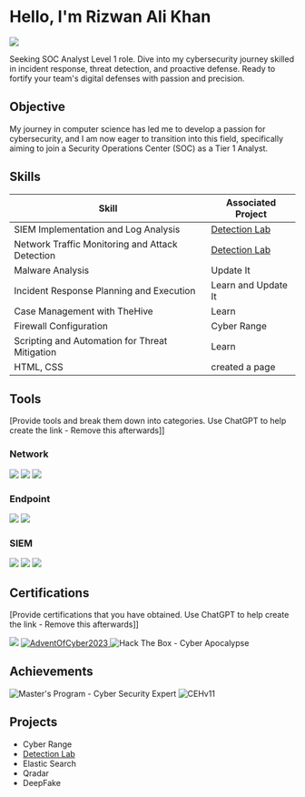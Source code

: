 # Hello, I'm Rizwan Ali Khan
<a href="https://www.linkedin.com/in/rizwan-ali-khan-031aa2235"/><img src="https://img.shields.io/badge/-LinkedIn-0072b1?&style=for-the-badge&logo=linkedin&logoColor=white" /></a>

Seeking SOC Analyst Level 1 role. Dive into my cybersecurity journey skilled in incident response, threat detection, and proactive defense. Ready to fortify your team's digital defenses with passion and precision.

## Objective
My journey in computer science has led me to develop a passion for cybersecurity, and I am now eager to transition into this field, specifically aiming to join a Security Operations Center (SOC) as a Tier 1 Analyst.

## Skills

| Skill                                         | Associated Project         |
|-----------------------------------------------|----------------------------|
| SIEM Implementation and Log Analysis          | <a href="https://github.com/soc-l1/Detection-Lab/blob/main/README.md">Detection Lab</a>|
| Network Traffic Monitoring and Attack Detection | <a href="https://google.com">Detection Lab</a>|
| Malware Analysis                                | Update It|
| Incident Response Planning and Execution      | Learn and Update It|
| Case Management with TheHive                  | Learn|
| Firewall Configuration                         | Cyber Range |
| Scripting and Automation for Threat Mitigation | Learn|
| HTML, CSS                                       | created a page |

## Tools
[Provide tools and break them down into categories. Use ChatGPT to help create the link - Remove this afterwards]]

### Network
<div>
    <img src="https://img.shields.io/badge/-Wireshark-1679A7?&style=for-the-badge&logo=Wireshark&logoColor=white" />
    <img src="https://img.shields.io/badge/-Suricata-EF3B2D?&style=for-the-badge&logo=Suricata&logoColor=white" />
    <img src="https://img.shields.io/badge/-Zeek-777BB4?&style=for-the-badge&logo=Zeek&logoColor=white" />
</div>

### Endpoint
<div>
    <img src="https://img.shields.io/badge/-Microsoft_Defender_for_Endpoint-00A4EF?&style=for-the-badge&logo=Microsoft&logoColor=white" />
    <img src="https://img.shields.io/badge/-Velociraptor-4B275F?&style=for-the-badge&logo=Velociraptor&logoColor=white" />
</div>

### SIEM
<div>
    <img src="https://img.shields.io/badge/-Microsoft_Sentinel-0078D4?&style=for-the-badge&logo=Microsoft&logoColor=white" />
    <img src="https://img.shields.io/badge/-Splunk-000000?&style=for-the-badge&logo=Splunk&logoColor=white" />
    <img src="https://img.shields.io/badge/-Elastic-005571?&style=for-the-badge&logo=Elastic&logoColor=white" />
</div>

## Certifications
[Provide certifications that you have obtained. Use ChatGPT to help create the link - Remove this afterwards]]
<div>
<img src="https://img.shields.io/badge/-Security%2B-FF0000?&style=for-the-badge&logo=CompTIA&logoColor=white" />
    <a href="https://tryhackme.com/room/adventofcyber2023">
    <img src="https://img.shields.io/badge/-AdventOfCyber2023-007BFF?&style=for-the-badge&logo=TryHackMe&logoColor=white" alt="AdventOfCyber2023">
</a>

<img src="https://img.shields.io/badge/-Cyber%20Apocalypse-009900?style=for-the-badge&logo=HackTheBox&logoColor=white" alt="Hack The Box - Cyber Apocalypse">


</div>

## Achievements

<div>
<img src="https://img.shields.io/badge/Master's%20Program-Cyber%20Security%20Expert-808080?style=for-the-badge&logo=simplilearn&logoColor=white" alt="Master's Program - Cyber Security Expert">
<img src="https://img.shields.io/badge/-CEHv11-FF0000?style=for-the-badge&logo=ec-council&logoColor=white" alt="CEHv11">


</div>


## Projects
- Cyber Range
- <a href="https://github.com/soc-l1/Detection-Lab/blob/main/README.md">Detection Lab</a>
- Elastic Search
- Qradar
- DeepFake
